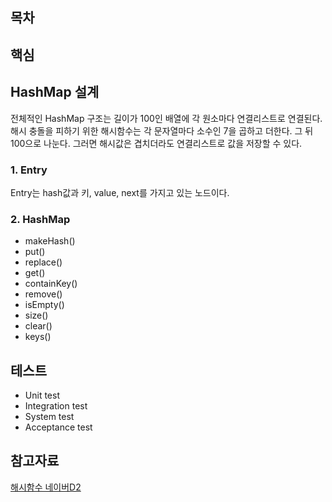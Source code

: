 ## 목차

## 핵심

## HashMap 설계  
전체적인 HashMap 구조는 길이가 100인 배열에 각 원소마다 연결리스트로 연결된다. 해시 충돌을 피하기 위한 해시함수는 각 문자열마다 소수인 7을 곱하고 더한다. 그 뒤 100으로 나눈다. 그러면 해시값은 겹치더라도 연결리스트로 값을 저장할 수 있다. 

### 1. Entry
Entry는 hash값과 키, value, next를 가지고 있는 노드이다.  

### 2. HashMap
- makeHash() 
- put()
- replace() 
- get() 
- containKey()
- remove() 
- isEmpty() 
- size()
- clear() 
- keys()


## 테스트
- Unit test
- Integration test
- System test
- Acceptance test 

## 참고자료 
[해시함수 네이버D2](https://d2.naver.com/helloworld/831311)